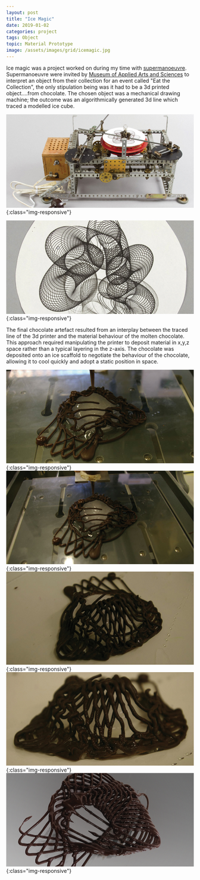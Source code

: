 ```yaml
---
layout: post
title: "Ice Magic"
date: 2019-01-02
categories: project
tags: Object
topic: Material Prototype
image: /assets/images/grid/icemagic.jpg
---
```

Ice magic was a project worked on during my time with [supermanoeuvre](http://www.supermanoeuvre.com/). Supermanoeuvre were invited by [Museum of Applied Arts and Sciences](https://maas.museum/) to interpret an object from their collection for an event called "Eat the Collection", the only stipulation being was it had to be a 3d printed object....from chocolate. The chosen object was a mechanical drawing machine; the outcome was an algorithmically generated 3d line which traced a modelled ice cube.

![Urban Pollen](/assets/images/posts/icemagic2.jpg){:class="img-responsive"}

![Urban Pollen](/assets/images/posts/icemagic1.jpg){:class="img-responsive"}

The final chocolate artefact resulted from an interplay between the traced line of the 3d printer and the material behaviour of the molten chocolate. This approach required manipulating the printer to deposit material in x,y,z space rather than a typical layering in the z-axis. The chocolate was deposited onto an ice scaffold to negotiate the behaviour of the chocolate, allowing it to cool quickly and adopt a static position in space.



![Urban Pollen](/images/icemagic3.jpg){:class="img-responsive"}
![Urban Pollen](/images/icemagic4.jpg){:class="img-responsive"}
![Urban Pollen](/images/icemagic5.jpg){:class="img-responsive"}
![Urban Pollen](/images/icemagic6.jpg){:class="img-responsive"}
![Urban Pollen](/images/icemagic7.jpg){:class="img-responsive"}
